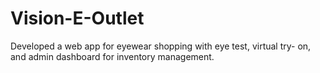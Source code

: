 # Vision-E-Outlet
Developed a web app for eyewear shopping with eye test, virtual try- on, and admin dashboard for inventory management.
